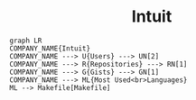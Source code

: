 <h1 align="center">Intuit</h1>

```mermaid
graph LR
COMPANY_NAME{Intuit}
COMPANY_NAME ---> U{Users} ---> UN[2]
COMPANY_NAME ---> R{Repositories} ---> RN[1]
COMPANY_NAME ---> G{Gists} ---> GN[1]
COMPANY_NAME ---> ML{Most Used<br>Languages}
ML --> Makefile[Makefile]
```
